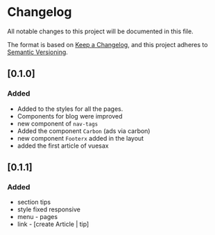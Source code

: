 # Changelog
All notable changes to this project will be documented in this file.

The format is based on [Keep a Changelog](https://keepachangelog.com/en/1.0.0/),
and this project adheres to [Semantic Versioning](https://semver.org/spec/v2.0.0.html).

## [0.1.0]

### Added

- Added to the styles for all the pages.
- Components for blog were improved
- new component of `nav-tags`
- Added the component `Carbon` (ads via carbon)
- new component `Footerx` added in the layout
- added the first article of vuesax

## [0.1.1]

### Added

- section tips
- style fixed responsive
- menu - pages
- link - [create Article | tip]


